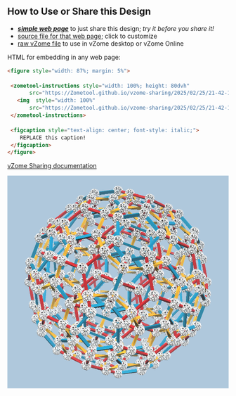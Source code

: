 
## How to Use or Share this Design

 - [***simple web page***](<https://Zometool.github.io/vzome-sharing/2025/02/25/21-42-15-057Z-hyperdo-Detailed-instructions-by-Luke/>) to just share this design; *try it before you share it!*
 - [source file for that web page](<https://github.com/Zometool/vzome-sharing/edit/main/2025/02/25/21-42-15-057Z-hyperdo-Detailed-instructions-by-Luke/index.md>); click to customize
 - [raw vZome file](<https://raw.githubusercontent.com/Zometool/vzome-sharing/main/2025/02/25/21-42-15-057Z-hyperdo-Detailed-instructions-by-Luke/hyperdo-Detailed-instructions-by-Luke.vZome>) to use in vZome desktop or vZome Online
 
 HTML for embedding in any web page:
 ```html
<figure style="width: 87%; margin: 5%">
  
  <zometool-instructions style="width: 100%; height: 80dvh"
        src="https://Zometool.github.io/vzome-sharing/2025/02/25/21-42-15-057Z-hyperdo-Detailed-instructions-by-Luke/hyperdo-Detailed-instructions-by-Luke.vZome" >
    <img  style="width: 100%"
        src="https://Zometool.github.io/vzome-sharing/2025/02/25/21-42-15-057Z-hyperdo-Detailed-instructions-by-Luke/hyperdo-Detailed-instructions-by-Luke.png" >
  </zometool-instructions>

  <figcaption style="text-align: center; font-style: italic;">
     REPLACE this caption!
  </figcaption>
</figure>

 ```

[vZome Sharing documentation](https://vzome.github.io/vzome/sharing.html#how-it-works)

![Image](<hyperdo-Detailed-instructions-by-Luke.png>)

